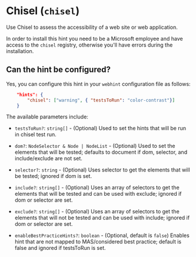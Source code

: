 # Chisel (`chisel`)

Use Chisel to assess the accessibility of a web site or web application.

In order to install this hint you need to be a Microsoft employee and
have access to the `chisel` registry, otherwise you'll have errors during
the installation.

## Can the hint be configured?

Yes, you can configure this hint in your `webhint` configuration file as
follows:

```json
    "hints": {
        "chisel": ["warning", { "testsToRun": "color-contrast"}]
    }
```

The available parameters include:

* `testsToRun?`: `string[]` - (Optional) Used to set the hints that will be run
    in chisel test run.

* `dom?`: `NodeSelector & Node | NodeList` - (Optional) Used to set the elements
    that will be tested; defaults to document if dom, selector, and
    include/exclude are not set.

* `selector?`: `string` - (Optional) Uses selector to get the elements that will
    be tested; ignored if dom is set.

* `include?`: `string[]` - (Optional) Uses an array of selectors to get the
    elements that will be tested and can be used with exclude; ignored if dom or
    selector are set.

* `exclude?`: `string[]` - (Optional) Uses an array of selectors to get the
    elements that will not be tested and can be used with include; ignored if
    dom or selector are set.

* `enableBestPracticeHints?`: `boolean` - (Optional, default is `false`) Enables
    hint that are not mapped to MAS/considered best practice; default is false
    and ignored if testsToRun is set.
